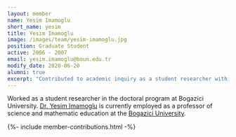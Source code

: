 ```yaml
---
layout: member
name: Yesim Imamoglu
short_name: yesim
title: Yesim Imamoglu
image: /images/team/yesim-imamoglu.jpg
position: Graduate Student
active: 2006 - 2007
email: yesim.imamoglu@boun.edu.tr
modify_date: 2020-06-20    
alumni: true
excerpt: "Contributed to academic inquiry as a student researcher within the doctoral program at Bogazici University."
---
```


Worked as a student researcher in the doctoral program at Bogazici University. [Dr. Yesim Imamoglu](https://sced.boun.edu.tr/people/yesim-imamoglu) is currently employed as a professor of science and mathematic education at the [Bogazici University](http://www.boun.edu.tr).

{%- include member-contributions.html -%}
